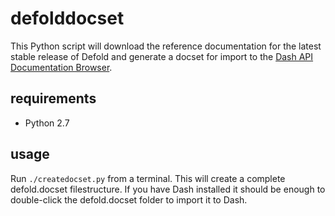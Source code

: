 defolddocset
============

This Python script will download the reference documentation for the latest stable release of Defold and generate a docset for import to the [Dash API Documentation Browser](http://kapeli.com/dash).

requirements
------------
* Python 2.7

usage
-----
Run `./createdocset.py` from a terminal. This will create a complete defold.docset filestructure. If you have Dash installed it should be enough to double-click the defold.docset folder to import it to Dash.
